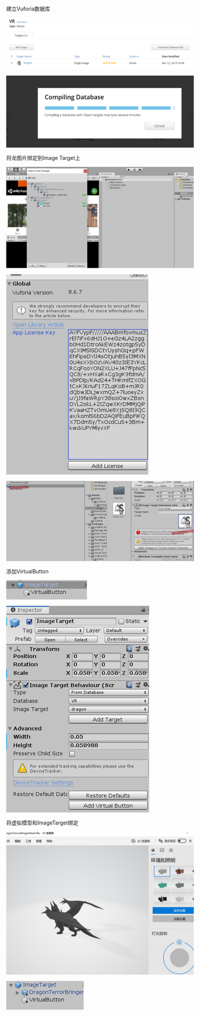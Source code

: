 建立Vuforia数据库

![1576667874267](assets/1576667874267.png)

![1576667891986](assets/1576667891986.png)

将龙图片绑定到Image Target上

![1576667914596](assets/1576667914596.png)

![1576668443064](assets/1576668443064.png)

![1576668540801](assets/1576668540801.png)

添加VirtualButton

![1576669616463](assets/1576669616463.png)

![1576669598881](assets/1576669598881.png)

将虚拟模型和ImageTarget绑定

![1576669779867](assets/1576669779867.png)

![1576669788771](assets/1576669788771.png)

